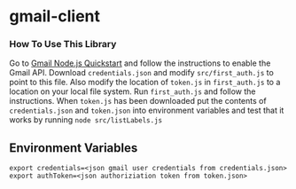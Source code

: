 # gmail-client

### How To Use This Library
Go to [Gmail Node.js Quickstart](https://developers.google.com/gmail/api/quickstart/nodejs) and follow the instructions to enable the Gmail API. Download `credentials.json` and modify `src/first_auth.js` to point to this file.
Also modify the location of `token.js` in `first_auth.js` to a location on your local file system. Run `first_auth.js` and follow the instructions. When `token.js` has been downloaded put the contents of `credentials.json` and `token.json` into
environment variables and test that it works by running `node src/listLabels.js`

## Environment Variables

```
export credentials=<json gmail user credentials from credentials.json>
export authToken=<json authoriziation token from token.json>
```
